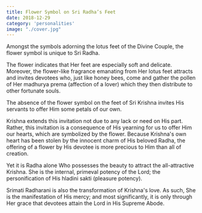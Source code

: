 ```yaml
---
title: Flower Symbol on Sri Radha’s Feet
date: 2018-12-29
category: 'personalities'
image: "./cover.jpg"
---
```


Amongst the symbols adorning the lotus feet of the Divine Couple, the flower symbol is unique to Sri Radha.

The flower indicates that Her feet are especially soft and delicate. Moreover, the flower-like fragrance emanating from Her lotus feet attracts and invites devotees who, just like honey bees, come and gather the pollen of Her madhurya prema (affection of a lover) which they then distribute to other fortunate souls.

The absence of the flower symbol on the feet of Sri Krishna invites His servants to offer Him some petals of our own.

Krishna extends this invitation not due to any lack or need on His part. Rather, this invitation is a consequence of His yearning for us to offer Him our hearts, which are symbolized by the flower. Because Krishna's own heart has been stolen by the innocent charm of His beloved Radha, the offering of a flower by His devotee is more precious to Him than all of creation.

Yet it is Radha alone Who possesses the beauty to attract the all-attractive Krishna. She is the internal, primeval potency of the Lord; the personification of His hladini sakti (pleasure potency).

Srimati Radharani​ is also the transformation of Krishna's love. As such, She is the manifestation of His mercy; and most significantly, it is only through Her grace that devotees attain the Lord in His Supreme Abode.
